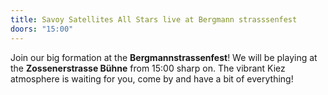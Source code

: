 ```yaml
---
title: Savoy Satellites All Stars live at Bergmann strasssenfest
doors: "15:00"
---
```

Join our big formation at the **Bergmannstrassenfest**! We will be playing at the **Zossenerstrasse Bühne** from 15:00 sharp on.
The vibrant Kiez atmosphere is waiting for you, come by and have a bit of everything!